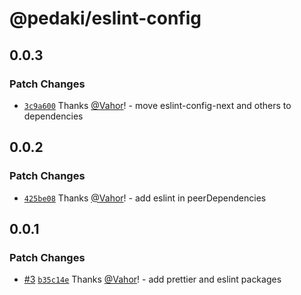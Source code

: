 # @pedaki/eslint-config

## 0.0.3

### Patch Changes

- [`3c9a600`](https://github.com/PedakiHQ/pedaki/commit/3c9a600862c98437b71952c806910e30a36e85e0) Thanks [@Vahor](https://github.com/Vahor)! - move eslint-config-next and others to dependencies

## 0.0.2

### Patch Changes

- [`425be08`](https://github.com/PedakiHQ/pedaki/commit/425be082980337501538f4119ecd3b38c588f627) Thanks [@Vahor](https://github.com/Vahor)! - add eslint in peerDependencies

## 0.0.1

### Patch Changes

- [#3](https://github.com/PedakiHQ/pedaki/pull/3) [`b35c14e`](https://github.com/PedakiHQ/pedaki/commit/b35c14ed0deee6070b064f9a7c145ee9ca000936) Thanks [@Vahor](https://github.com/Vahor)! - add prettier and eslint packages
